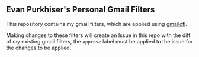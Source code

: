 ## Evan Purkhiser's Personal Gmail Filters

This repository contains my gmail filters, which are applied using
[gmailctl](https://github.com/mbrt/gmailctl).

Making changes to these filters will create an Issue in this repo with the diff
of my existing gmail filters, the `approve` label must be applied to the issue
for the changes to be applied.
